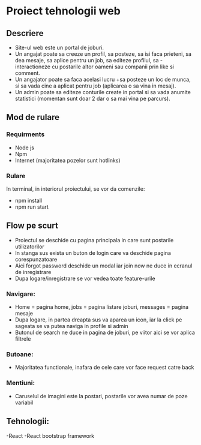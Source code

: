# Proiect tehnologii web

## Descriere

- Site-ul web este un portal de joburi.
- Un angajat poate sa creeze un profil, sa posteze, sa isi faca prieteni, sa dea mesaje, sa aplice pentru un job, sa editeze profilul, sa - interactioneze cu postarile altor oameni sau companii prin like si comment.
- Un angajator poate sa faca acelasi lucru +sa posteze un loc de munca, si sa vada cine a aplicat pentru job (aplicarea o sa vina in mesaj).
- Un admin poate sa editeze conturile create in portal si sa vada anumite statistici (momentan sunt doar 2 dar o sa mai vina pe parcurs).

## Mod de rulare

### Requirments

- Node js
- Npm
- Internet (majoritatea pozelor sunt hotlinks)

### Rulare

In terminal, in interiorul proiectului, se vor da comenzile:
- npm install
- npm run start

## Flow pe scurt

- Proiectul se deschide cu pagina principala in care sunt postarile utilizatorilor
- In stanga sus exista un buton de login care va deschide pagina corespunzatoare
- Aici forgot password deschide un modal iar join now ne duce in ecranul de inregistrare
- Dupa logare/inregistrare se vor vedea toate feature-urile

### Navigare:

- Home = pagina home, jobs = pagina listare joburi, messages = pagina mesaje
- Dupa logare, in partea dreapta sus va aparea un icon, iar la click pe sageata se va putea naviga in profile si admin
- Butonul de search ne duce in pagina de joburi, pe viitor aici se vor aplica filtrele

### Butoane:

- Majoritatea functionale, inafara de cele care vor face request catre back

### Mentiuni:

- Caruselul de imagini este la postari, postarile vor avea numar de poze variabil


## Tehnologii:

-React
-React bootstrap framework
